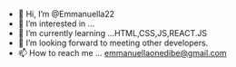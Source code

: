 - 👋 Hi, I’m @Emmanuella22
- 👀 I’m interested in ... 
- 🌱 I’m currently learning ...HTML,CSS,JS,REACT.JS
- 💞️ I’m looking forward to meeting other developers.
- 📫 How to reach me ... emmanuellaonedibe@gmail.com

<!---
Emmanuella22/Emmanuella22 is a ✨ special ✨ repository because its `README.md` (this file) appears on your GitHub profile.
You can click the Preview link to take a look at your changes.
--->
